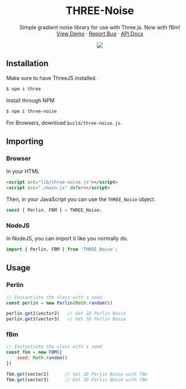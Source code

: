 <br />
<p align="center">
  <h1 align="center">THREE-Noise</h1>

  <p align="center">
    Simple gradient noise library for use with Three.js. Now with fBm!
    <br />
    <a href="https://farazzshaikh.github.io/three-noise/example/index.html">View Demo</a>
    ·
    <a href="https://github.com/FarazzShaikh/three-noise/issues/new">Report Bug</a>
    ·
    <a href="https://farazzshaikh.github.io/three-noise/index.html">API Docs</a>
  </p>
  <p align="center">
    <a href="https://www.npmjs.com/package/three-noise"><img align="center" src="https://img.shields.io/npm/v/three-noise?color=cc3534&style=for-the-badge" /></a>
  </p>
</p>



## Installation

Make sure to have ThreeJS installed.
```bash
$ npm i three
```

Install through NPM
```bash
$ npm i three-noise
```

For Browsers, download `build/three-noise.js`.

## Importing

### Browser

In your HTML
```html
<script src="lib/three-noise.js"></script>
<script src="./main.js" defer></script>
```

Then, in your JavaScript you can use the `THREE_Noise` object.
```js
const { Perlin, FBM } = THREE_Noise;
```

### NodeJS
In NodeJS, you can import it like you normally do.
```js
import { Perlin, FBM } from 'THREE_Noise';
```

## Usage

### Perlin
```js
// Instantiate the class with a seed
const perlin = new Perlin(Math.random())

perlin.get2(vector2)   // Get 2D Perlin Nosie
perlin.get3(vector3)   // Get 3D Perlin Nosie
```

### fBm
```js
// Instantiate the class with a seed
const fbm = new FBM({
    seed: Math.random()
})

fbm.get(vector2)      // Get 2D Perlin Nosie with fBm
fbm.get(vector3)      // Get 3D Perlin Nosie with fBm
```
